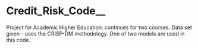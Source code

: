 # Credit_Risk_Code__
Project for Academic Higher Education: continues for two courses. Data set given - uses the CRISP-DM methodology. One of two models are used in this code.
